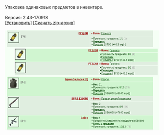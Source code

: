 Упаковка одинаковых предметов в инвентаре.
<br>
<br>
Версия: 2.43-170918
<br>
[[Установить]](https://raw.githubusercontent.com/MyRequiem/comfortablePlayingInGW/master/separatedScripts/InventoryPlus/inventoryPlus.user.js) [[Скачать zip-архив]](https://raw.githubusercontent.com/MyRequiem/comfortablePlayingInGW/master/separatedScripts/InventoryPlus/inventoryPlus.user.js.zip)
<br>
<br>
![InventoryPlus](https://raw.githubusercontent.com/MyRequiem/comfortablePlayingInGW/master/imgs/InventoryPlus/screen.png)
<br>
